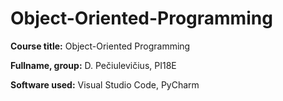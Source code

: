 # Object-Oriented-Programming

**Course title:** Object-Oriented Programming

**Fullname, group:** D. Pečiulevičius, PI18E

**Software used:** Visual Studio Code, PyCharm
